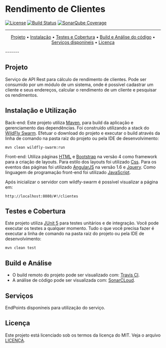 # Rendimento de Clientes

[![License](http://img.shields.io/badge/license-MIT-green.svg?style=flat)](https://github.com/vandersozc/Bankslip/blob/master/LICENCA)
[![Build Status](https://travis-ci.com/vandersozc/Bankslip.svg?branch=master)](https://travis-ci.com/vandersozc/Bankslip)
[![SonarQube Coverage](https://img.shields.io/sonar/http/sonar.petalslink.com/org.ow2.petals%3Apetals-se-ase/coverage.svg)](https://sonarcloud.io/dashboard?id=com.vandersoncamp%3Abankslip%3Amaster)

-------
<p align="center">
    <a href="#projeto">Projeto</a> &bull;
	<a href="#instalação-e-utilizacao">Instalação</a> &bull;
	<a href="#testes-e-cobertura">Testes e Cobertura</a> &bull;
	<a href="#build-e-análise">Build e Análise do código</a> &bull;
	<a href="#endpoints">Serviços disponíneis</a> &bull;
	<a href="#licença">Licença</a>
</p>
-------

## Projeto

Serviço de API Rest para cálculo de rendimento de clientes. Pode ser consumido por um módulo de um sistema, onde é possível cadastrar um cliente e seus endereços, calcular o rendimento de um cliente e pesquisar os rendimentos.


## Instalação e Utilização

Back-end:
Este projeto utiliza [Maven](https://maven.apache.org/), para build da aplicação e gerenciamento das dependências. Foi construído utilizando a stack do [WildFly Swarm](http://wildfly-swarm.io/). Efetuar o download do projeto e executar o build através da linha de comando na pasta raiz do projeto ou pela IDE de desenvolvimento:
```
mvn clean wildfly-swarm:run
```

Front-end:
Utiliza páginas [HTML](https://www.w3schools.com/html/html5_intro.asp/) e [Bootstrap](https://getbootstrap.com/) na versão 4 como framework para a criação de layouts. Para estilo dos layouts foi utilizado [Css](https://www.w3schools.com/Css/). Para os eventos das páginas foi utilizado [AngularJS](https://angularjs.org/) 
na versão 1.6 e [Jquery](https://jquery.com/). Como linguagem de programação front-end foi utilizado [JavaScript](https://www.javascript.com/).

Após inicializar o servidor com wildfy-swarm é possível visualizar a página em: 
```
http://localhost:8080/#!/clientes
```

## Testes e Cobertura

Este projeto utiliza [JUnit 5](https://junit.org/junit5/) para testes unitários e de integração. Você pode executar os testes a qualquer momento. Tudo o que você precisa fazer é executar a linha de comando na pasta raiz do projeto ou pela IDE de desenvolvimento:
```
mvn clean test
```

## Build e Análise
- O build remoto do projeto pode ser visualizado com: [Travis CI](https://travis-ci.com/vandersozc/Bankslip).
- A análise de código pode ser visualizada com: [SonarCLoud](https://sonarcloud.io/dashboard?id=com.vandersoncamp%3Abankslip%3Amaster).

## Serviços
EndPoints disponíneis para utilização do serviço.


## Licença
Este projeto está licenciado sob os termos da licença do MIT. Veja o arquivo [LICENÇA](https://github.com/vandersozc/Bankslip/blob/master/LICENCA).